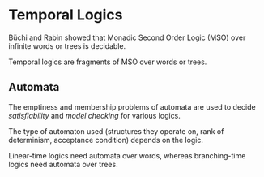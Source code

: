 # Temporal Logics

Büchi and Rabin showed that Monadic Second Order Logic (MSO) over infinite 
words or trees is decidable.

Temporal logics are fragments of MSO over words or trees. 

## Automata

The emptiness and membership problems of automata are used to decide _satisfiability_
and _model checking_ for various logics.

The type of automaton used (structures they operate on, rank of determinism,
acceptance condition) depends on the logic. 

Linear-time logics need automata over words, whereas branching-time logics
need automata over trees.
